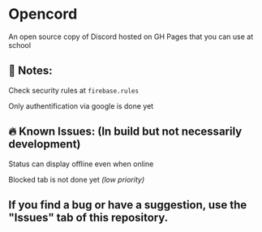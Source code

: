 # Opencord
An open source copy of Discord hosted on GH Pages that you can use at school

## 🚨 Notes:
Check security rules at `firebase.rules`

Only authentification via google is done yet

## 🔥 Known Issues: (In build but not necessarily development)

Status can display offline even when online

Blocked tab is not done yet *(low priority)*

## If you find a bug or have a suggestion, use the "Issues" tab of this repository.
